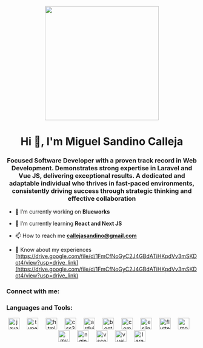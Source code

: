 <p align="center">
  <img src="https://scontent.fmnl3-3.fna.fbcdn.net/v/t1.6435-9/134142020_3904314689578915_1038560860737275464_n.jpg?_nc_cat=111&ccb=1-7&_nc_sid=53a332&_nc_eui2=AeFGk-KGLto8Dwvu2qmV-NRojqxzJfWn0duOrHMl9afR2zN5vGyx7T5QGXs2dHQbAERlUDZUWxGan8eo32-SMGAl&_nc_ohc=Jd51I0q66LQQ7kNvgEMOPx-&_nc_ht=scontent.fmnl3-3.fna&oh=00_AYCrZK8aoUGxlRnzzOs0ix5CPhgMEyO0ghpIFUr3Nz5XXg&oe=66FF5DEA" width="300" height="300">
</p>

<h1 align="center">Hi 👋, I'm Miguel Sandino Calleja</h1>
<h3 align="center">Focused Software Developer with a proven track record in Web Development. Demonstrates strong expertise in Laravel and Vue JS, delivering exceptional results. A dedicated and adaptable individual who thrives in fast-paced environments, consistently driving success through strategic thinking and effective collaboration</h3>

- 🔭 I’m currently working on **Blueworks**

- 🌱 I’m currently learning **React and Next JS**

- 📫 How to reach me **callejasandino@gmail.com**

- 📄 Know about my experiences [https://drive.google.com/file/d/1FmCfNoGyC2J4GBdATiHKpdVv3mSKDot4/view?usp=drive_link](https://drive.google.com/file/d/1FmCfNoGyC2J4GBdATiHKpdVv3mSKDot4/view?usp=drive_link)

<h3 align="left">Connect with me:</h3>
<p align="left">
</p>

<h3 align="left">Languages and Tools:</h3>
<p align="center">
  <img src="https://cdn.jsdelivr.net/gh/devicons/devicon/icons/javascript/javascript-original.svg" height="30" alt="javascript logo"  />
  <img width="12" />
  <img src="https://cdn.jsdelivr.net/gh/devicons/devicon/icons/typescript/typescript-original.svg" height="30" alt="typescript logo"  />
  <img width="12" />
  <img src="https://cdn.jsdelivr.net/gh/devicons/devicon/icons/html5/html5-original.svg" height="30" alt="html5 logo"  />
  <img width="12" />
  <img src="https://cdn.jsdelivr.net/gh/devicons/devicon/icons/css3/css3-original.svg" height="30" alt="css3 logo"  />
  <img width="12" />
  <img src="https://cdn.jsdelivr.net/gh/devicons/devicon/icons/arduino/arduino-original.svg" height="30" alt="arduino logo"  />
  <img width="12" />
  <img src="https://cdn.jsdelivr.net/gh/devicons/devicon/icons/bootstrap/bootstrap-original.svg" height="30" alt="bootstrap logo"  />
  <img width="12" />
  <img src="https://cdn.jsdelivr.net/gh/devicons/devicon/icons/composer/composer-original.svg" height="30" alt="composer logo"  />
  <img width="12" />
  <img src="https://cdn.jsdelivr.net/gh/devicons/devicon/icons/eslint/eslint-original.svg" height="30" alt="eslint logo"  />
  <img width="12" />
  <img src="https://cdn.jsdelivr.net/gh/devicons/devicon/icons/flutter/flutter-original.svg" height="30" alt="flutter logo"  />
  <img width="12" />
  <img src="https://cdn.jsdelivr.net/gh/devicons/devicon/icons/mongodb/mongodb-original.svg" height="30" alt="mongodb logo"  />
  <img width="12" />
  <img src="https://cdn.jsdelivr.net/gh/devicons/devicon/icons/mysql/mysql-original.svg" height="30" alt="mysql logo"  />
  <img width="12" />
  <img src="https://cdn.jsdelivr.net/gh/devicons/devicon/icons/nginx/nginx-original.svg" height="30" alt="nginx logo"  />
  <img width="12" />
  <img src="https://cdn.jsdelivr.net/gh/devicons/devicon/icons/vscode/vscode-original.svg" height="30" alt="vscode logo"  />
  <img width="12" />
  <img src="https://cdn.jsdelivr.net/gh/devicons/devicon/icons/vuejs/vuejs-original.svg" height="30" alt="vuejs logo"  />
  <img width="12" />
  <img src="https://cdn.jsdelivr.net/gh/devicons/devicon/icons/laravel/laravel-plain-wordmark.svg" height="30" alt="laravel logo"  />
</p>
